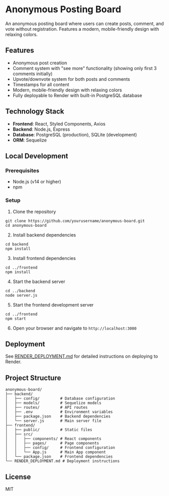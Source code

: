 # Anonymous Posting Board

An anonymous posting board where users can create posts, comment, and vote without registration. Features a modern, mobile-friendly design with relaxing colors.

## Features

- Anonymous post creation
- Comment system with "see more" functionality (showing only first 3 comments initially)
- Upvote/downvote system for both posts and comments
- Timestamps for all content
- Modern, mobile-friendly design with relaxing colors
- Fully deployable to Render with built-in PostgreSQL database

## Technology Stack

- **Frontend**: React, Styled Components, Axios
- **Backend**: Node.js, Express
- **Database**: PostgreSQL (production), SQLite (development)
- **ORM**: Sequelize

## Local Development

### Prerequisites

- Node.js (v14 or higher)
- npm

### Setup

1. Clone the repository
```
git clone https://github.com/yourusername/anonymous-board.git
cd anonymous-board
```

2. Install backend dependencies
```
cd backend
npm install
```

3. Install frontend dependencies
```
cd ../frontend
npm install
```

4. Start the backend server
```
cd ../backend
node server.js
```

5. Start the frontend development server
```
cd ../frontend
npm start
```

6. Open your browser and navigate to `http://localhost:3000`

## Deployment

See [RENDER_DEPLOYMENT.md](RENDER_DEPLOYMENT.md) for detailed instructions on deploying to Render.

## Project Structure

```
anonymous-board/
├── backend/
│   ├── config/         # Database configuration
│   ├── models/         # Sequelize models
│   ├── routes/         # API routes
│   ├── .env            # Environment variables
│   ├── package.json    # Backend dependencies
│   └── server.js       # Main server file
├── frontend/
│   ├── public/         # Static files
│   ├── src/
│   │   ├── components/ # React components
│   │   ├── pages/      # Page components
│   │   ├── config/     # Frontend configuration
│   │   └── App.js      # Main App component
│   └── package.json    # Frontend dependencies
└── RENDER_DEPLOYMENT.md # Deployment instructions
```

## License

MIT
